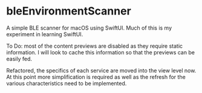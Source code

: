 #  bleEnvironmentScanner

A simple BLE scanner for macOS using SwiftUI.  Much of this is my experiment in learning
SwiftUI.

To Do: most of the content previews are disabled as they require static information.  I will look
to cache this information so that the previews can be easily fed.

Refactored, the specifics of each service are moved into the view level now.  At this point more simplification is required
as well as the refresh for the various characteristics need to be implemented.
